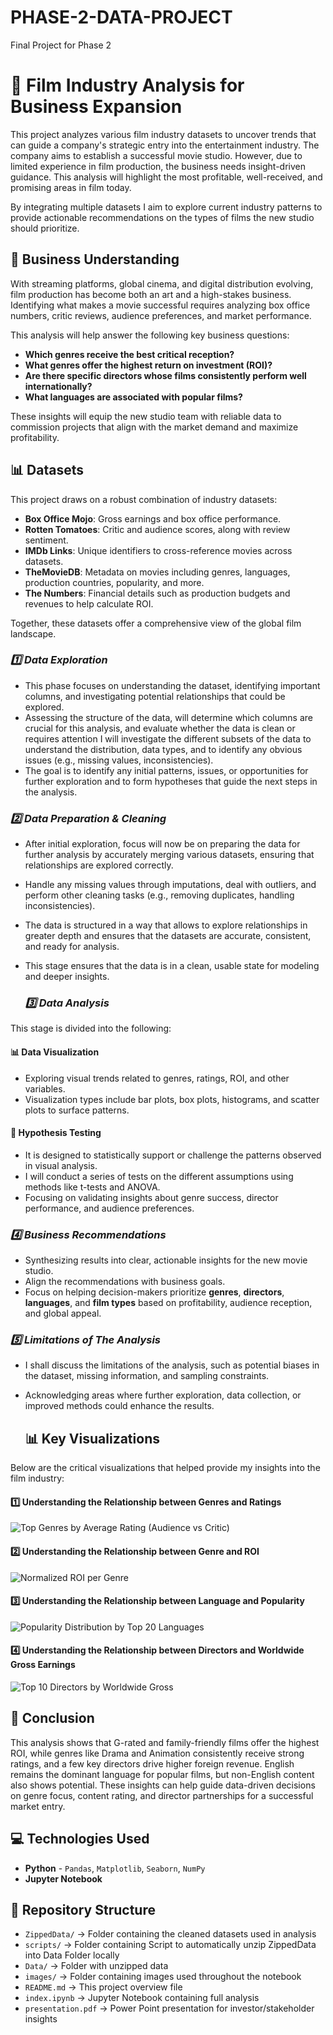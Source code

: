 # PHASE-2-DATA-PROJECT
Final Project for Phase 2

# 🎥 Film Industry Analysis for Business Expansion

This project analyzes various film industry datasets to uncover trends that can guide a company's strategic entry into the entertainment industry. The company aims to establish a successful movie studio. However, due to limited experience in film production, the business needs insight-driven guidance. This analysis will highlight the most profitable, well-received, and promising areas in film today.

By integrating multiple datasets I aim to explore current industry patterns to provide actionable recommendations on the types of films the new studio should prioritize.


## 💼 Business Understanding

With streaming platforms, global cinema, and digital distribution evolving, film production has become both an art and a high-stakes business. Identifying what makes a movie successful requires analyzing box office numbers, critic reviews, audience preferences, and market performance.

This analysis will help answer the following key business questions:

- **Which genres receive the best critical reception?**
- **What genres offer the highest return on investment (ROI)?**
- **Are there specific directors whose films consistently perform well internationally?**
- **What languages are associated with popular films?**

These insights will equip the new studio team with reliable data to commission projects that align with the market demand and maximize profitability.

## 📊 Datasets

This project draws on a robust combination of industry datasets:

- **Box Office Mojo**: Gross earnings and box office performance.
- **Rotten Tomatoes**: Critic and audience scores, along with review sentiment.
- **IMDb Links**: Unique identifiers to cross-reference movies across datasets.
- **TheMovieDB**: Metadata on movies including genres, languages, production countries, popularity, and more.
- **The Numbers**: Financial details such as production budgets and revenues to help calculate ROI.

Together, these datasets offer a comprehensive view of the global film landscape.

### *1️⃣ Data Exploration*  
- This phase focuses on understanding the dataset, identifying important columns, and investigating potential relationships that could be explored.  
- Assessing the structure of the data, will determine which columns are crucial for this analysis, and evaluate whether the data is clean or requires attention
I will investigate the different subsets of the data to understand the distribution, data types, and to identify any obvious issues (e.g., missing values, inconsistencies).  
- The goal is to identify any initial patterns, issues, or opportunities for further exploration and to form hypotheses that guide the next steps in the analysis.

### *2️⃣ Data Preparation & Cleaning*  
- After initial exploration, focus will now be on preparing the data for further analysis by accurately merging various datasets, ensuring that relationships are explored correctly.  
- Handle any missing values through imputations, deal with outliers, and perform other cleaning tasks (e.g., removing duplicates, handling inconsistencies).  
- The data is structured in a way that allows to explore relationships in greater depth and ensures that the datasets are accurate, consistent, and ready for analysis.  
- This stage ensures that the data is in a clean, usable state for modeling and deeper insights.

  ### *3️⃣ Data Analysis*  
This stage is divided into the following:

#### 📊 Data Visualization  
- Exploring visual trends related to genres, ratings, ROI, and other variables.  
- Visualization types include bar plots, box plots, histograms, and scatter plots to surface patterns.  

#### 🧪 Hypothesis Testing  
- It is designed to statistically support or challenge the patterns observed in visual analysis.  
- I will conduct a series of tests on the different assumptions using methods like t-tests and ANOVA.  
- Focusing on validating insights about genre success, director performance, and audience preferences.  

### *4️⃣ Business Recommendations*  
- Synthesizing results into clear, actionable insights for the new movie studio.  
- Align the recommendations with business goals.  
- Focus on helping decision-makers prioritize **genres**, **directors**, **languages**, and **film types** based on profitability, audience reception, and global appeal.

### *5️⃣ Limitations of The Analysis*  
- I shall discuss the limitations of the analysis, such as potential biases in the dataset, missing information, and sampling constraints.  
- Acknowledging areas where further exploration, data collection, or improved methods could enhance the results.

  ## 📊 Key Visualizations 
Below are the critical visualizations that helped provide my insights into the film industry:

#### 1️⃣ Understanding the Relationship between Genres and Ratings

![Top Genres by Average Rating (Audience vs Critic)](images/v1.png)

#### 2️⃣ Understanding the Relationship between Genre and ROI

![Normalized ROI per Genre](images/v2.png)

#### 3️⃣ Understanding the Relationship between Language and Popularity

![Popularity Distribution by Top 20 Languages](images/v3.png)

#### 4️⃣ Understanding the Relationship between Directors and Worldwide Gross Earnings

![Top 10 Directors by Worldwide Gross](images/v4.png)

## 📌 Conclusion
This analysis shows that G-rated and family-friendly films offer the highest ROI, while genres like Drama and Animation consistently receive strong ratings, and a few key directors drive higher foreign revenue. English remains the dominant language for popular films, but non-English content also shows potential. These insights can help guide data-driven decisions on genre focus, content rating, and director partnerships for a successful market entry.

## 💻 Technologies Used
- **Python** - `Pandas`, `Matplotlib`, `Seaborn`, `NumPy`
- **Jupyter Notebook**

## 📂 Repository Structure
- `ZippedData/` → Folder containing the cleaned datasets used in analysis
- `scripts/` → Folder containing Script to automatically unzip ZippedData into Data Folder locally 
- `Data/` → Folder with unzipped data 
- `images/` → Folder containing images used throughout the notebook
- `README.md` → This project overview file
- `index.ipynb` → Jupyter Notebook containing full analysis
- `presentation.pdf` → Power Point presentation for investor/stakeholder insights
